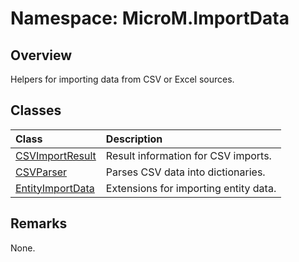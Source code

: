 # Namespace: MicroM.ImportData
## Overview
Helpers for importing data from CSV or Excel sources.

## Classes
| Class | Description |
|:------------|:-------------|
| [CSVImportResult](CSVImportResult/index.md) | Result information for CSV imports. |
| [CSVParser](CSVParser/index.md) | Parses CSV data into dictionaries. |
| [EntityImportData](EntityImportData/index.md) | Extensions for importing entity data. |

## Remarks
None.

